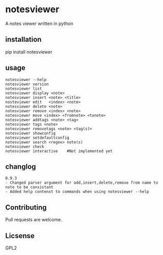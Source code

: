 # notesviewer

A notes viewer written in python

## installation

pip install notesviewer

## usage

```
notesviewer --help
notesviewer version 
notesviewer list
notesviewer display <note> 
notesviewer insert <note> <title>
nosteviewer edit   <index> <note>
notesviewer delete <note>
notesviewer remove <index> <note>
notesviewer move <index> <fromnote> <tonote>
notesviewer addtags <note> <tag>
notesviewer tags <note>
notesviewer removetags <note> <tag(s)>
notesviewer showconfig
notesviewer setdefaultconfig
notesviewer search <regex> note(s)
notesviewer check
notesviewer interactive    #Not implemented yet

```

## changlog
```
0.9.3
- Changed parser argument for add,insert,delete,remove from name to note to be consistant
- Added help contenxt to commands when using notesviewer --help
```

## Contributing 
Pull requests are welcome. 

## Licsense 
GPL2

